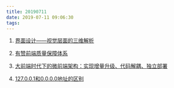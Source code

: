 ```yaml
---
title: 20190711
date: 2019-07-11 09:06:30
tags:
---
```


1. [界面设计——视觉层面的三维解析](https://mp.weixin.qq.com/s?__biz=MzI1NzMwNDA0Mg==&mid=2247484778&idx=1&sn=5f78be2540ceb4dd06644892899dc67c&chksm=ea1831efdd6fb8f9242cd7d8fa064175fe73cf90f012716d5fa55fe461197d9fd839ff44bb3e&token=358583769&lang=zh_CN#rd)

2. [有赞前端质量保障体系](https://juejin.im/post/5d24096ee51d454d1d6285a1)
   
3.  [大前端时代下的微前端架构：实现增量升级、代码解耦、独立部署](https://mp.weixin.qq.com/s/DVkrV_KKE9KaGSeUSenc6w)

4. [127.0.0.1和0.0.0.0地址的区别](https://juejin.im/post/5d258b6ae51d454f73356dcf)